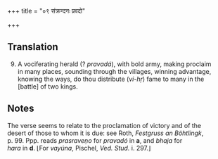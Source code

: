 +++
title = "०९ संक्रन्दनः प्रवदो"

+++
## Translation
9. A vociferating herald (? *pravadá*), with bold army, making proclaim  
in many places, sounding through the villages, winning advantage,  
knowing the ways, do thou distribute (*vi-hṛ*) fame to many in the  
\[battle\] of two kings.

## Notes
The verse seems to relate to the proclamation of victory and of the  
desert of those to whom it is due: see Roth, *Festgruss an Böhtlingk*,  
p. 99. Ppp. reads *prasraveṇo* for *pravadó* in **a**, and *bhaja* for  
*hara* in **d**. ⌊For *vayúna*, Pischel, *Ved. Stud.* i. 297.⌋
